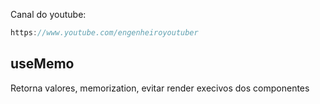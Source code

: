 Canal do youtube:

```js
https://www.youtube.com/engenheiroyoutuber
```

## useMemo

Retorna valores, memorization, evitar render execivos dos componentes